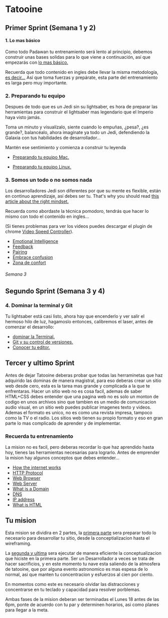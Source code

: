 # Tatooine

## Primer Sprint (Semana 1 y 2)

#### 1. Lo mas básico

Como todo Padawan tu entrenamiento será lento al principio, debemos construir unas bases solidas para lo que viene a continuación, así que empezarás con [lo mas básico.](01-The-very-basics.md)

Recuerda que todo contenido en ingles debe llevar la misma metodología, [es decir...](english-metodology.md)
Así que toma fuerzas y prepárate, esta parte del entrenamiento es larga pero muy importante.

### 2. Preparando tu equipo

Despues de todo que es un Jedi sin su lightsaber, es hora de preparar las herramientas para construir el lightsaber mas legendario que el Imperio haya visto jamás.

Toma un minuto y visualízalo, siente cuando lo empuñas, ¿pesa?, ¿es grande?, balancéalo, ahora imagínate ya todo un Jedi, defendiendo la Galaxia con tus habilidades de desarrollador...

Mantén ese sentimiento y comienza a construir tu leyenda

- [Preparando tu equipo Mac.](02-setup-your-mac.md)

- [Preparando tu equipo Linux.](02-setup-your-linux.md)



### 3. Somos un todo o no somos nada

Los desarrolladores Jedi son diferentes por que su mente es flexible, están en continuo aprendizaje, así debes ser tu. That's why you should read [this article about the right mindset.](https://www.brainpickings.org/2014/01/29/carol-dweck-mindset/)


Recuerda como abordaste la técnica pomodoro, tendrás que hacer lo mismo con todo el contenido en ingles...

(Si tienes problemas para ver los videos puedes descargar el plugin de chrome [Video Speed Controller](https://github.com/igrigorik/videospeed)).

- [Emotional Intelligence](https://vimeo.com/99779530)
- [Feedback](https://vimeo.com/99780302)
- [Pairing](https://vimeo.com/76662569)
- [Embrace confusion](embrace-confusion.mp4)
- [Zona de confort](https://www.youtube.com/watch?v=RSUykLfEmVE)



###### Semana 3

## Segundo Sprint (Semana 3 y 4)

### 4. Dominar la terminal y Git

Tu lightsaber está casi listo, ahora hay que encenderlo y ver salir el hermoso hilo de luz, hagamoslo entonces, calibremos el laser, antes de comenzar el desarrollo:

- [dominar la Terminal.](domina-la-terminal.md)
- [Git y su control de versiones.](Viaja-en-el-tiempo-con-GIT.md)
- [Conocer tu editor.](atom-basics.md)


## Tercer y ultimo Sprint

Antes de dejar Tatooine deberas probar que todas las herraminetas que haz adquirido las dominas de manera magistral, para eso deberas crear un sitio web desde cero, esta es la tarea mas grande y complicada a la que te enfrentaras. Hacer un sitio web no es cosa facil, ademas de saber HTML+CSS debes entender que una pagina web no es solo un monton de codigo en unos archivos sino que tambien es un medio de comunicacion audio visual, en un sitio web puedes publicar imagenes texto y videos.
Ademas el formato es unico, no es como una revista impresa, tampoco como la TV o el radio. Los sitios web tienen su propio formato y eso en gran parte lo mas complicado de aprender y de implementar.

### Recuerda tu entrenamiento

La mision no es facil, pero deberas recordar lo que haz aprendido hasta hoy, tienes las herramientas necesarias para lograrlo. Antes de emprender la mision hay algunos conceptos que debes entender...


- [How the internet works](https://www.youtube.com/watch?v=7_LPdttKXPc)
- [HTTP Protocol](https://en.wikipedia.org/wiki/Hypertext_Transfer_Protocol)
- [Web Browser](http://skillcrush.com/2012/10/01/web-browsers/)
- [Web Server](http://skillcrush.com/2012/07/03/web-server-2/)
- [What is a Domain](http://skillcrush.com/2012/11/01/domain-2/)
- [DNS](http://skillcrush.com/2012/04/24/dns/)
- [IP address](http://skillcrush.com/2012/07/03/ip-address-2/)
- [What is HTML](http://skillcrush.com/2012/04/02/html/)

## Tu mision

Esta mision se dividira en 2 partes, la [primera parte](despegando-de-tatooine-1.md) sera preparar todo lo necesario para desarrollar tu sitio, desde la conceptializacion hasta el wireframing.

La [segunda y ultima](despegando-de-tatooine-2.md) sera ejecutar de manera eficiente la conceptualizacion que hiciste en la primera parte. Ser un Desarrollador a veces se trata de hacer sacrificios, y en este momento tu nave esta saliendo de la atmosfera de tatooine, que por alguna evento astronomico es mas espesa de lo normal, asi que manten tu concentracion y esfuerzos al cien por ciento.

En momentos como este es necesario olvidar las distracciones y concentrarse en tu teclado y capacidad para resolver porblemas.

Ambas fases de la mision deberan ser terminadas el Lunes 18 antes de las 6pm, ponte de acuerdo con tu par y determinen horarios, asi como planes para llegar a la meta.
